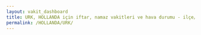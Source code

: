 ```yaml
---
layout: vakit_dashboard
title: URK, HOLLANDA için iftar, namaz vakitleri ve hava durumu - ilçe/eyalet seç
permalink: /HOLLANDA/URK/
---
```


<script type="text/javascript">
  var GLOBAL_COUNTRY = 'HOLLANDA';
  var GLOBAL_CITY = 'URK';
  var GLOBAL_STATE = '';
  var lat = 72;
  var lon = 21;
</script>
